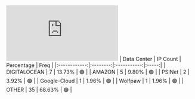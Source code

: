![Diagramm](https://github.com/obajay/StateSync-snapshots/blob/main/Projects/Cheqd/1/README.md)
| Data Center | IP Count | Percentage | Freq |
|:------------:|:--------:|:-----------:|:-----:|
| DIGITALOCEAN | 7 | 13.73% | 🟢 |
| AMAZON | 5 | 9.80% | 🟢 |
| PSINet | 2 | 3.92% | 🟢 |
| Google-Cloud | 1 | 1.96% | 🟢 |
| Wolfpaw | 1 | 1.96% | 🟢 |
| OTHER | 35 | 68.63% | 🟢 |